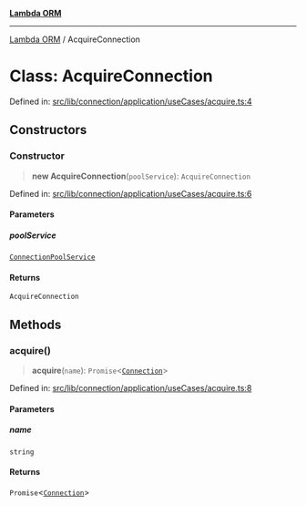 [**Lambda ORM**](../README.md)

***

[Lambda ORM](../README.md) / AcquireConnection

# Class: AcquireConnection

Defined in: [src/lib/connection/application/useCases/acquire.ts:4](https://github.com/lambda-orm/wiki/blob/d7eed5bd6f40e7e5946b35121d5564379ef251ff/src/lib/connection/application/useCases/acquire.ts#L4)

## Constructors

### Constructor

> **new AcquireConnection**(`poolService`): `AcquireConnection`

Defined in: [src/lib/connection/application/useCases/acquire.ts:6](https://github.com/lambda-orm/wiki/blob/d7eed5bd6f40e7e5946b35121d5564379ef251ff/src/lib/connection/application/useCases/acquire.ts#L6)

#### Parameters

##### poolService

[`ConnectionPoolService`](ConnectionPoolService.md)

#### Returns

`AcquireConnection`

## Methods

### acquire()

> **acquire**(`name`): `Promise`\<[`Connection`](../interfaces/Connection.md)\>

Defined in: [src/lib/connection/application/useCases/acquire.ts:8](https://github.com/lambda-orm/wiki/blob/d7eed5bd6f40e7e5946b35121d5564379ef251ff/src/lib/connection/application/useCases/acquire.ts#L8)

#### Parameters

##### name

`string`

#### Returns

`Promise`\<[`Connection`](../interfaces/Connection.md)\>
